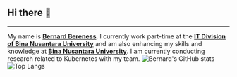 ## Hi there 👋
---
My name is [**Bernard Bereness**](https://www.linkedin.com/in/bernard-bereness-514259251/). I currently work part-time at the [**IT Division of Bina Nusantara University**](http://ict.binus.edu/) and am also enhancing my skills and knowledge at [**Bina Nusantara University**](https://binus.ac.id/). I am currently conducting research related to Kubernetes with my team.
![Bernard's GitHub stats](https://github-readme-stats.vercel.app/api?username=BernardBerenes&show_icons=true&theme=neon)
![Top Langs](https://github-readme-stats.vercel.app/api/top-langs/?username=BernardBerenes&layout=compact)
